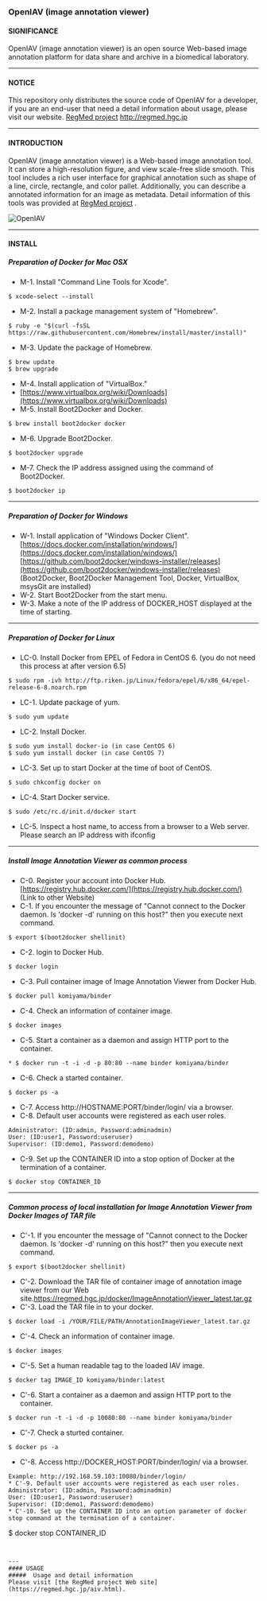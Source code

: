 ### OpenIAV (image annotation viewer)

#### SIGNIFICANCE
OpenIAV (image annotation viewer) is an open source Web-based image annotation platform for data share and archive in a biomedical laboratory.

---

#### NOTICE
This repository only distributes the source code of OpenIAV for a developer, if you are an end-user that need a detail information about usage, please visit our website.
[RegMed project](http://regmed.hgc.jp)
http://regmed.hgc.jp

---

#### INTRODUCTION
OpenIAV (image annotation viewer) is a Web-based image annotation tool. It can store a high-resolution figure, and view scale-free slide smooth. This tool includes a rich user interface for graphical annotation such as shape of a line, circle, rectangle, and color pallet. Additionally, you can describe a annotated information for an image as metadata. Detail information of this tools was provided at [RegMed project](https://regmed.hgc.jp/) .

![OpenIAV](https://regmed.hgc.jp/figure/coverview1.png "OpenIAV")

---

#### INSTALL

##### Preparation of Docker for Mac OSX 

* M-1. Install "Command Line Tools for Xcode".
```
$ xcode-select --install
```
* M-2. Install a package management system of "Homebrew".
```
$ ruby -e "$(curl -fsSL https://raw.githubusercontent.com/Homebrew/install/master/install)"
```
* M-3. Update the package of Homebrew. 
```
$ brew update
$ brew upgrade
```
* M-4. Install application of "VirtualBox."
 * [https://www.virtualbox.org/wiki/Downloads](https://www.virtualbox.org/wiki/Downloads)
 * M-5. Install Boot2Docker and Docker.
 ```
 $ brew install boot2docker docker
 ```
 * M-6. Upgrade Boot2Docker.
 ```
 $ boot2docker upgrade
 ```
 * M-7. Check the IP address assigned using the command of Boot2Docker.
 ```
 $ boot2docker ip
 ```
 ---
 #####  Preparation of Docker for Windows
 * W-1. Install application of "Windows Docker Client".
 [https://docs.docker.com/installation/windows/](https://docs.docker.com/installation/windows/)
 [https://github.com/boot2docker/windows-installer/releases](https://github.com/boot2docker/windows-installer/releases)
 (Boot2Docker, Boot2Docker Management Tool, Docker, VirtualBox, msysGit are installed)
 * W-2. Start Boot2Docker from the start menu.
 * W-3. Make a note of the IP address of DOCKER_HOST displayed at the time of starting. 

 ---
 #####  Preparation of Docker for Linux
 * LC-0. Install Docker from EPEL of Fedora in CentOS 6. (you do not need this process at after version 6.5) 
 ```
 $ sudo rpm -ivh http://ftp.riken.jp/Linux/fedora/epel/6/x86_64/epel-release-6-8.noarch.rpm
 ```
 * LC-1. Update package of yum.
 ```
 $ sudo yum update
 ```
 * LC-2. Install Docker.
 ```
 $ sudo yum install docker-io (in case CentOS 6)
 $ sudo yum install docker (in case CentOS 7)
 ```
 * LC-3. Set up to start Docker at the time of boot of CentOS. 
 ```
 $ sudo chkconfig docker on
 ```
 * LC-4. Start Docker service.
 ```
 $ sudo /etc/rc.d/init.d/docker start
 ```
 * LC-5. Inspect a host name, to access from a browser to a Web server.
 Please search an IP address with ifconfig
 ---

 #####  Install Image Annotation Viewer as common process
 * C-0. Register your account into Docker Hub.
 [https://registry.hub.docker.com/](https://registry.hub.docker.com/) (Link to other Website)
 * C-1. If you encounter the message of "Cannot connect to the Docker daemon. Is 'docker -d' running on this host?" then you execute next command.
 ```
 $ export $(boot2docker shellinit)
 ```
 * C-2. login to Docker Hub.
 ```
 $ docker login
 ```
 * C-3. Pull container image of Image Annotation Viewer from Docker Hub.
 ```
 $ docker pull komiyama/binder
 ```
 * C-4. Check an information of container image.
 ```
 $ docker images
 ```
 * C-5. Start a container as a daemon and assign HTTP port to the container.

 ```
 * $ docker run -t -i -d -p 80:80 --name binder komiyama/binder
 ```

 * C-6. Check a started container.
 ```
 $ docker ps -a
 ```
 * C-7. Access http://HOSTNAME:PORT/binder/login/ via a browser.
 * C-8. Default user accounts were registered as each user roles. 
 ```
 Administrator: (ID:admin, Password:adminadmin)
 User: (ID:user1, Password:useruser)
 Supervisor: (ID:demo1, Password:demodemo)
 ```
 * C-9. Set up the CONTAINER ID into a stop option of Docker at the termination of a container.

 ```
 $ docker stop CONTAINER_ID
 ```
 ---

 ##### Common process of local installation for Image Annotation Viewer from Docker Images of TAR file

 * C'-1. If you encounter the message of "Cannot connect to the Docker daemon. Is 'docker -d' running on this host?" then you execute next command.
 ```
 $ export $(boot2docker shellinit)
 ```
 * C'-2. Download the TAR file of container image of annotation image viewer from our Web site.https://regmed.hgc.jp/docker/ImageAnnotationViewer_latest.tar.gz
 * C'-3. Load the TAR file in to your docker.
 ```
 $ docker load -i /YOUR/FILE/PATH/AnnotationImageViewer_latest.tar.gz
 ```
 * C'-4. Check an information of container image.
 ```
 $ docker images
 ```
 * C'-5. Set a human readable tag to the loaded IAV image.
 ```
 $ docker tag IMAGE_ID komiyama/binder:latest
 ```
 * C'-6. Start a container as a daemon and assign HTTP port to the container.
 ```
 $ docker run -t -i -d -p 10080:80 --name binder komiyama/binder
 ```
 * C'-7. Check a sturted container.
 ```
 $ docker ps -a
 ```
 * C'-8. Access http://DOCKER_HOST:PORT/binder/login/ via a browser. 
 ```
 Example: http://192.168.59.103:10080/binder/login/
 * C'-9. Default user accounts were registered as each user roles. 
 Administrator: (ID:admin, Password:adminadmin)
 User: (ID:user1, Password:useruser)
 Supervisor: (ID:demo1, Password:demodemo)
 * C'-10. Set up the CONTAINER ID into an option parameter of docker stop command at the termination of a container.
 ```
 $ docker stop CONTAINER_ID
 ```


 ---
 #### USAGE
 #####  Usage and detail information
 Please visit [the RegMed project Web site](https://regmed.hgc.jp/aiv.html).


